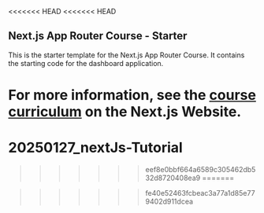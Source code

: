 <<<<<<< HEAD
<<<<<<< HEAD
## Next.js App Router Course - Starter

This is the starter template for the Next.js App Router Course. It contains the starting code for the dashboard application.

For more information, see the [course curriculum](https://nextjs.org/learn) on the Next.js Website.
=======
# 20250127_nextJs-Tutorial
>>>>>>> eef8e0bbf664a6589c305462db532d8720408ea9
=======

>>>>>>> fe40e52463fcbeac3a77a1d85e779402d911dcea
